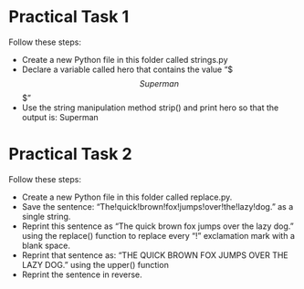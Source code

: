 # Practical Task 1
Follow these steps:
- Create a new Python file in this folder called strings.py
- Declare a variable called hero that contains the value “$$$Superman$$$”
- Use the string manipulation method strip() and print hero so that the output is: Superman

# Practical Task 2
Follow these steps:
- Create a new Python file in this folder called replace.py.
- Save the sentence: “The!quick!brown!fox!jumps!over!the!lazy!dog.” as a single string.
- Reprint this sentence as “The quick brown fox jumps over the lazy dog.” using the replace() function to replace every “!” exclamation mark with a blank space.
- Reprint that sentence as: “THE QUICK BROWN FOX JUMPS OVER THE LAZY DOG.” using the upper() function
- Reprint the sentence in reverse.
